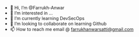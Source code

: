 - 👋 Hi, I’m @Farrukh-Anwar
- 👀 I’m interested in ...
- 🌱 I’m currently learning DevSecOps
- 💞️ I’m looking to collaborate on learning Github
- 📫 How to reach me email @ farrukhanwarsatti@gmail.com

<!---
Farrukh-Anwar/Farrukh-Anwar is a ✨ special ✨ repository because its `README.md` (this file) appears on your GitHub profile.
You can click the Preview link to take a look at your changes.
--->
